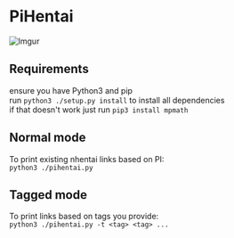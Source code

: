 # PiHentai
![Imgur](https://i.imgur.com/fZsN4ko.gif)

## Requirements
ensure you have Python3 and pip  
run `python3 ./setup.py install` to install all dependencies  
if that doesn't work just run `pip3 install mpmath`  

## Normal mode
To print existing nhentai links based on PI:  
`python3 ./pihentai.py`

## Tagged mode
To print links based on tags you provide:  
`python3 ./pihentai.py -t <tag> <tag> ...`
